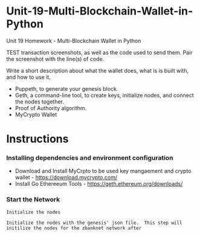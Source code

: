 # Unit-19-Multi-Blockchain-Wallet-in-Python
Unit 19 Homework - Multi-Blockchain Wallet in Python

TEST transaction screenshots, as well as the code used to send them.
Pair the screenshot with the line(s) of code.

Write a short description about what the wallet does, what is is built with, and how to use it.

* Puppeth, to generate your genesis block.
* Geth, a command-line tool, to create keys, initialize nodes, and connect the nodes together.
* Proof of Authority algorithm.
* MyCrypto Wallet

# Instructions

### Installing dependencies and environment configuration
* Download and Install MyCrpto to be used key mangaement and crypto wallet - https://download.mycrypto.com/
* Install Go Ethereeum Tools - https://geth.ethereum.org/downloads/

### Start the Network
    Initialize the nodes
    
    Initialize the nodes with the genesis' json file.  This step will initilize the nodes for the zbanknet network after 


